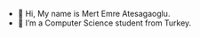 - 👋 Hi, My name is Mert Emre Atesagaoglu.
- 📖 I’m a Computer Science student from Turkey. 

<!---
atesagaoglu/atesagaoglu is a ✨ special ✨ repository because its `README.md` (this file) appears on your GitHub profile.
You can click the Preview link to take a look at your changes.
--->
